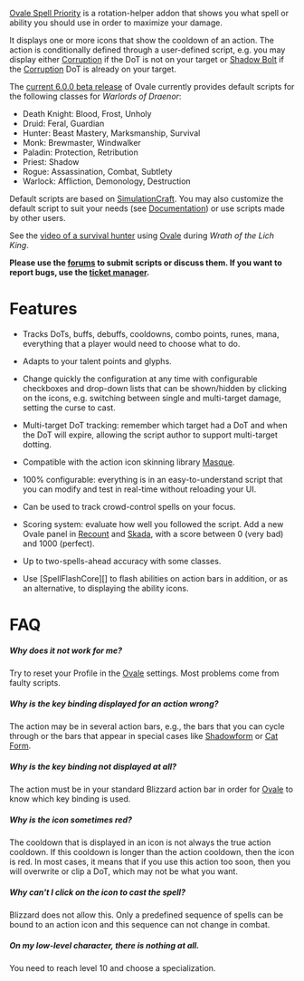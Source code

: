 [Ovale Spell Priority][ovale] is a rotation-helper addon that shows you what spell or ability you should use in order to maximize your damage.

  [ovale]: http://www.curse.com/addons/wow/ovale

It displays one or more icons that show the cooldown of an action.  The action is conditionally defined through a user-defined script, e.g. you may display either [Corruption][] if the DoT is not on your target or [Shadow Bolt][] if the [Corruption][] DoT is already on your target.

  [Corruption]: http://www.wowhead.com/spell=172
  [Shadow Bolt]: http://www.wowhead.com/spell=686

The [current 6.0.0 beta release][beta] of Ovale currently provides default scripts for the following classes for *Warlords of Draenor*:

- Death Knight: Blood, Frost, Unholy
- Druid: Feral, Guardian
- Hunter: Beast Mastery, Marksmanship, Survival
- Monk: Brewmaster, Windwalker
- Paladin: Protection, Retribution
- Priest: Shadow
- Rogue: Assassination, Combat, Subtlety
- Warlock: Affliction, Demonology, Destruction

Default scripts are based on [SimulationCraft][].  You may also customize the default script to suit your needs (see [Documentation][]) or use scripts made by other users.

  [SimulationCraft]: http://code.google.com/p/simulationcraft/
  [Documentation]: http://wow.curseforge.com/projects/ovale/pages/documentation/

See the [video of a survival hunter][ovale-video] using [Ovale][ovale] during *Wrath of the Lich King*.

  [ovale-video]: http://www.youtube.com/watch?v=rNHvk9GpyiM	"Ovale WotLK video"

**Please use the [forums][ovale-forums] to submit scripts or discuss them. If you want to report bugs, use the [ticket manager][ovale-tickets].**

  [beta]: http://www.curse.com/addons/wow/ovale#t1:other-downloads
  [ovale-forums]: http://wow.curseforge.com/addons/ovale/forum/
  [ovale-tickets]: http://wow.curseforge.com/addons/ovale/tickets/

Features
========

- Tracks DoTs, buffs, debuffs, cooldowns, combo points, runes, mana, everything that a player would need to choose what to do.
- Adapts to your talent points and glyphs.
- Change quickly the configuration at any time with configurable checkboxes and drop-down lists that can be shown/hidden by clicking on the icons, e.g. switching between single and multi-target damage, setting the curse to cast.
- Multi-target DoT tracking: remember which target had a DoT and when the DoT will expire, allowing the script author to support multi-target dotting.
- Compatible with the action icon skinning library [Masque][].
- 100% configurable: everything is in an easy-to-understand script that you can modify and test in real-time without reloading your UI.
- Can be used to track crowd-control spells on your focus.
- Scoring system: evaluate how well you followed the script.  Add a new Ovale panel in [Recount][] and [Skada][], with a score between 0 (very bad) and 1000 (perfect).
- Up to two-spells-ahead accuracy with some classes.
- Use [SpellFlashCore][] to flash abilities on action bars in addition, or as an alternative, to displaying the ability icons.

  [Masque]: http://www.curse.com/addons/wow/masque
  [Recount]: http://www.curse.com/addons/wow/recount
  [Skada]: http://www.curse.com/addons/wow/skada

FAQ
===

##### Why does it not work for me?
Try to reset your Profile in the [Ovale][ovale] settings.  Most problems come from faulty scripts.

##### Why is the key binding displayed for an action wrong?
The action may be in several action bars, e.g., the bars that you can cycle through or the bars that appear in special cases like [Shadowform][] or [Cat Form][].

  [Shadowform]: http://www.wowhead.com/spell=15473
  [Cat Form]: http://www.wowhead.com/spell=768

##### Why is the key binding not displayed at all?
The action must be in your standard Blizzard action bar in order for [Ovale][ovale] to know which key binding is used.

##### Why is the icon sometimes red?
The cooldown that is displayed in an icon is not always the true action cooldown.  If this cooldown is longer than the action cooldown, then the icon is red.  In most cases, it means that if you use this action too soon, then you will overwrite or clip a DoT, which may not be what you want.

##### Why can't I click on the icon to cast the spell?
Blizzard does not allow this.  Only a predefined sequence of spells can be bound to an action icon and this sequence can not change in combat.

##### On my low-level character, there is nothing at all.
You need to reach level 10 and choose a specialization.
